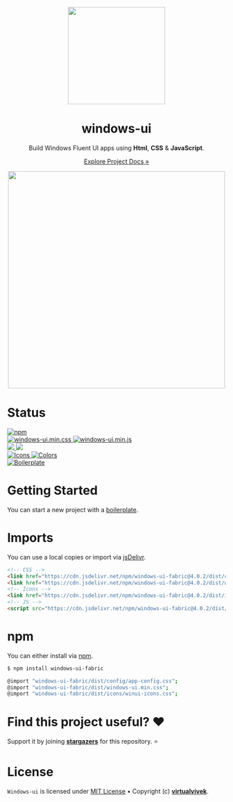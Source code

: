 <p align="center">                        
  <img  src="https://github.com/virtualvivek/windows-ui/blob/master/src/assets/logo.png" width="224" />
</p> 
<h1 align="center">windows-ui</h1>

<p align="center">Build Windows Fluent UI apps using <b>Html</b>, <b>CSS</b> & <b>JavaScript</b>.</p>
<p align="center"><a href="https://windows-ui.github.io/" target="_blank">Explore Project Docs »</a></p>

<meta name='keywords' content='Windows 10,Windows 11, FluentUI, html, css, js'>
<meta name='description' content='Build Windows Fluent UI apps using html, css & js'>
<meta name='author' content='Vivek Verma'>

<p align="center"><img src="https://github.com/virtualvivek/windows-ui/blob/master/src/assets/preview_header_dark.png" width="500" /></p>

# Status
<a href="https://www.npmjs.com/package/windows-ui-fabric">
  <img src="https://img.shields.io/github/package-json/v/virtualvivek/windows-ui?style=flat-square&color=CB3837&logo=npm&logoColor=ffffff&label=npm"
    alt="npm" />
</a><br/>
<a href="https://github.com/virtualvivek/windows-ui/tree/master/dist/">
  <img src="https://img.shields.io/github/size/virtualvivek/windows-ui/dist/windows-ui.min.css?style=flat-square&logo=css3&color=1572B6&label=windows-ui.min.css" alt="windows-ui.min.css" />
</a>
<a href="https://github.com/virtualvivek/windows-ui/tree/master/dist/">
  <img src="https://img.shields.io/github/size/virtualvivek/windows-ui/dist/windows-ui.min.js?style=flat-square&logo=JavaScript&color=F7DF1E&label=windows-ui.min.js" alt="windows-ui.min.js" />
</a><br/>
<a href="https://github.com/windows-ui/icons/tree/main/dist/" target="_blank">
  <img src="https://img.shields.io/github/size/windows-ui/icons/dist/winui-icons.min.css?style=flat-square&color=EF2D5E&logo=MaterialDesignIcons&logoColor=ffffff&label=winui-icons.min.css" />
</a>
<a href="https://github.com/windows-ui/icons/tree/main/dist/" target="_blank">
  <img src="https://img.shields.io/github/size/windows-ui/icons/dist/winui-icons.slim.css?style=flat-square&color=00A98F&logo=FontAwesome&logoColor=ffffff&label=winui-icons.slim.css" />
</a><br/>
<a href="https://github.com/windows-ui/icons">
  <img src="https://img.shields.io/badge/Icons-Docs-darklime.svg?style=flat-square&color=0078F0&logo=Snowpack" alt="Icons" />
</a>
<a href="https://github.com/windows-ui/colors">
  <img src="https://img.shields.io/badge/Colors-Docs-darklime.svg?style=flat-square&color=512BD4&logo=LaravelHorizon&logoColor=ffffff" alt="Colors" />
</a><br/>
<a href="https://github.com/windows-ui/boilerplate">
  <img src="https://img.shields.io/badge/Boilerplate-Template-darklime.svg?style=flat-square&color=006C66&logo=HeadlessUI&logoColor=ffffff" alt="Boilerplate" />
</a>


<h1>Getting Started</h1>

You can start a new project with a [boilerplate](https://github.com/windows-ui/boilerplate).

# Imports
You can use a local copies or import via [jsDelivr](https://www.jsdelivr.com/).

```html
<!-- CSS -->
<link href="https://cdn.jsdelivr.net/npm/windows-ui-fabric@4.0.2/dist/config/app-config.css" rel="stylesheet" crossorigin="anonymous">
<link href="https://cdn.jsdelivr.net/npm/windows-ui-fabric@4.0.2/dist/windows-ui.min.css" rel="stylesheet" crossorigin="anonymous">
<!-- Icons -->
<link href="https://cdn.jsdelivr.net/npm/windows-ui-fabric@4.0.2/dist/icons/fonts/fonts.min.css" rel="stylesheet" crossorigin="anonymous">
<!-- JS -->
<script src="https://cdn.jsdelivr.net/npm/windows-ui-fabric@4.0.2/dist/windows-ui.min.js" crossorigin="anonymous"></script>
```


# npm
You can either install via [npm](https://www.npmjs.com/package/windows-ui-fabric).

```sh
$ npm install windows-ui-fabric

@import "windows-ui-fabric/dist/config/app-config.css";
@import "windows-ui-fabric/dist/windows-ui.min.css";
@import "windows-ui-fabric/dist/icons/winui-icons.css";
```


# Find this project useful? :heart:
Support it by joining [**stargazers**](https://github.com/virtualvivek/windows-ui/stargazers) for this repository. :star:


# License

`Windows-ui` is licensed under [MIT License](https://github.com/virtualvivek/windows-ui/blob/master/LICENSE) • 
Copyright (c) [**virtualvivek**](https://github.com/virtualvivek).
